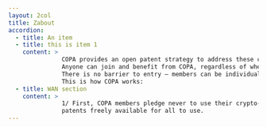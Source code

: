 ```yaml
---
layout: 2col
title: Zabout
accordion:
  - title: An item
  - title: this is item 1
    content: > 
               COPA provides an open patent strategy to address these concerns. 
               Anyone can join and benefit from COPA, regardless of whether they have patents or not. 
               There is no barrier to entry – members can be individuals, start-ups, small companies, or large corporations. 
               This is how COPA works:
  - title: WAN section
    content: > 
               1/ First, COPA members pledge never to use their crypto-technology patents against anyone, except for defensive reasons, effectively making their    
               patents freely available for all to use.
---
```

